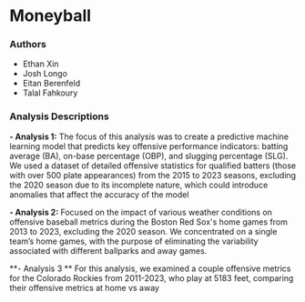 # Moneyball
### Authors
- Ethan Xin
- Josh Longo
- Eitan Berenfeld
- Talal Fahkoury
### Analysis Descriptions
**- Analysis 1:** The focus of this analysis was to create a predictive machine learning model that predicts key offensive performance indicators: batting average (BA), on-base percentage (OBP), and slugging percentage (SLG). We used a dataset of detailed offensive statistics for qualified batters (those with over 500 plate appearances) from the 2015 to 2023 seasons, excluding the 2020 season due to its incomplete nature, which could introduce anomalies that affect the accuracy of the model

**- Analysis 2:** Focused on the impact of various weather conditions on offensive baseball metrics during the Boston Red Sox's home games from 2013 to 2023, excluding the 2020 season. We concentrated on a single team’s home games, with the purpose of eliminating the variability associated with different ballparks and away games.

**- Analysis 3 ** For this analysis, we examined a couple offensive metrics for the  Colorado Rockies from 2011-2023, who play at 5183 feet, comparing their offensive metrics at home vs away

